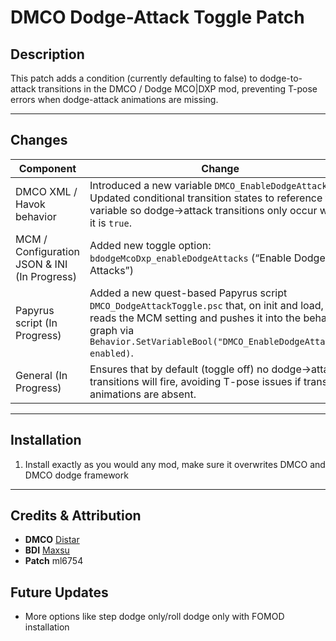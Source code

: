 # DMCO Dodge-Attack Toggle Patch

## Description  
This patch adds a condition (currently defaulting to false) to dodge-to-attack transitions in the DMCO / Dodge MCO|DXP mod, preventing T-pose errors when dodge-attack animations are missing.

---

## Changes  

| Component | Change |
|---|---|
| DMCO XML / Havok behavior | Introduced a new variable `DMCO_EnableDodgeAttacks`. Updated conditional transition states to reference this variable so dodge→attack transitions only occur when it is `true`. |
| MCM / Configuration JSON & INI (In Progress) | Added new toggle option: `bdodgeMcoDxp_enableDodgeAttacks` (“Enable Dodge Attacks”)
| Papyrus script (In Progress)| Added a new quest-based Papyrus script `DMCO_DodgeAttackToggle.psc` that, on init and load, reads the MCM setting and pushes it into the behavior graph via `Behavior.SetVariableBool("DMCO_EnableDodgeAttacks", enabled)`. |
| General (In Progress)| Ensures that by default (toggle off) no dodge→attack transitions will fire, avoiding T-pose issues if transition animations are absent. |

---

## Installation

1. Install exactly as you would any mod, make sure it overwrites DMCO and DMCO dodge framework

---

## Credits & Attribution

- **DMCO** [Distar](https://www.distaranimation.com/mods/dodge)
- **BDI**  [Maxsu](https://www.nexusmods.com/skyrimspecialedition/mods/78146)
- **Patch** ml6754

## Future Updates
- More options like step dodge only/roll dodge only with FOMOD installation
